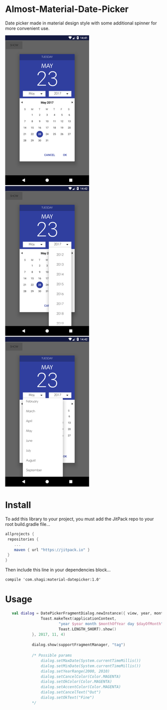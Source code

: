 # Almost-Material-Date-Picker

Date picker made in material design style with some additional spinner for more convenient use.

![screenshot](screenshot_1.png) ![screenshot](screenshot_2.png) ![screenshot](screenshot_3.png)

# Install
To add this library to your project, you must add the JitPack repo to your root build.gradle file...

```groovy
allprojects {
 repositories {
    ...
    maven { url "https://jitpack.io" }
 }
}
```

Then include this line in your dependencies block...

```
compile 'com.shagi:material-datepicker:1.0'
```

# Usage

```kotlin
   val dialog = DatePickerFragmentDialog.newInstance({ view, year, monthOfYear, dayOfMonth ->
                Toast.makeText(applicationContext,
                        "year $year month $monthOfYear day $dayOfMonth",
                        Toast.LENGTH_SHORT).show()
            }, 2017, 11, 4)

            dialog.show(supportFragmentManager, "tag")

            /* Possible params
                dialog.setMaxDate(System.currentTimeMillis())
                dialog.setMinDate(System.currentTimeMillis())
                dialog.setYearRange(2000, 2010)
                dialog.setCancelColor(Color.MAGENTA)
                dialog.setOkColor(Color.MAGENTA)
                dialog.setAccentColor(Color.MAGENTA)
                dialog.setCancelText("Out")
                dialog.setOkText("Fine")
            */
```
